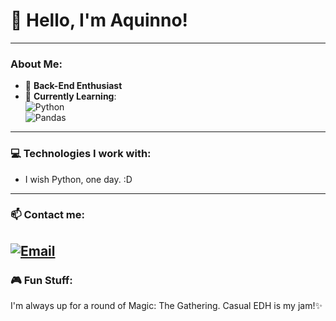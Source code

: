 # 👋 Hello, I'm Aquinno!

---

### About Me:
- 👀 **Back-End Enthusiast**
- 🌱 **Currently Learning**:  
   ![Python](https://img.shields.io/badge/-Python-blue?logo=python&logoColor=white&style=flat)  
   ![Pandas](https://img.shields.io/badge/-Pandas-150458?logo=pandas&logoColor=white&style=flat)
---
### 💻 Technologies I work with:
- I wish Python, one day. :D
---
### 📫 Contact me: 
[![Email](https://img.shields.io/badge/-Email-important?logo=gmail&logoColor=white&style=flat)](mailto:vinicius.aquino@estudante.ufcg.edu.br)
---
### 🎮 Fun Stuff:
I'm always up for a round of Magic: The Gathering. Casual EDH is my jam!✨

<!---
Aquinno/Aquinno is a ✨ special ✨ repository because its `README.md` (this file) appears on your GitHub profile.
You can click the Preview link to take a look at your changes.
--->

